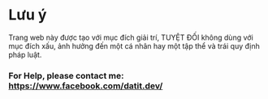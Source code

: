# Lưu ý
Trang web này được tạo với mục đích giải trí, TUYỆT ĐỐI không dùng với mục đích xấu, ảnh hưởng đến một cá nhân hay một tập thể và trái quy định pháp luật.

### For Help, please contact me: https://www.facebook.com/datit.dev/
